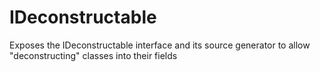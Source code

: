 # IDeconstructable
Exposes the IDeconstructable interface and its source generator to allow "deconstructing" classes into their fields

